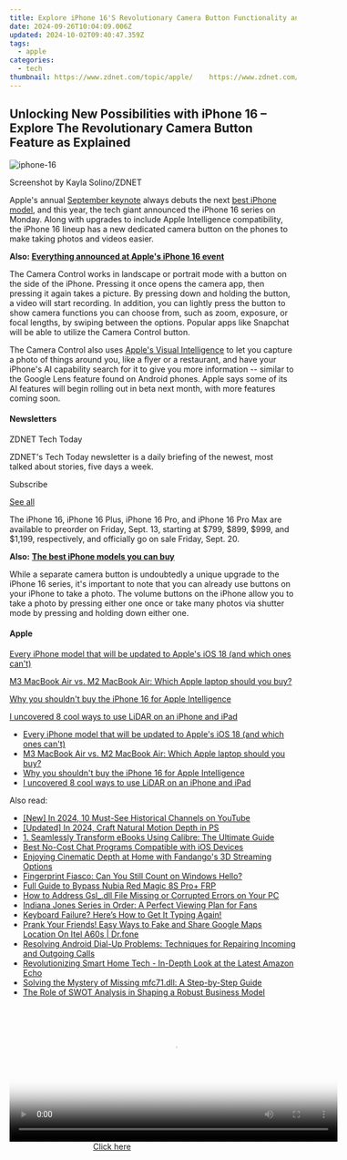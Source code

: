 ```yaml
---
title: Explore iPhone 16'S Revolutionary Camera Button Functionality and Its Impact on Photography | Innovate Gadgets
date: 2024-09-26T10:04:09.006Z
updated: 2024-10-02T09:40:47.359Z
tags:
  - apple
categories:
  - tech
thumbnail: https://www.zdnet.com/topic/apple/    https://www.zdnet.com/a/img/resize/b8e564a668163fd3340dda2ce3a268360038c1c6/2024/09/09/77dadaef-eabb-4e68-b134-250ef7b86751/screenshot-2024-09-09-at-1-44-10pm.png?width=170&height=96&fit=crop&format=pjpg&auto=webp
---
```


## Unlocking New Possibilities with iPhone 16 – Explore The Revolutionary Camera Button Feature as Explained

![iphone-16](https://www.zdnet.com/a/img/resize/06e36d3240ef1d79fcdcd9f52e6f07e1698d7fa6/2024/09/09/77dadaef-eabb-4e68-b134-250ef7b86751/screenshot-2024-09-09-at-1-44-10pm.png?auto=webp&width=1280)

Screenshot by Kayla Solino/ZDNET

Apple's annual [September keynote](https://www.zdnet.com/article/what-to-expect-from-apples-iphone-16-its-glowtime-event-and-how-to-watch-the-livestream/) always debuts the next [best iPhone model](https://www.zdnet.com/article/best-iphone/), and this year, the tech giant announced the iPhone 16 series on Monday. Along with upgrades to include Apple Intelligence compatibility, the iPhone 16 lineup has a new dedicated camera button on the phones to make taking photos and videos easier. 

**Also: [Everything announced at Apple's iPhone 16 event](https://www.zdnet.com/article/everything-we-expect-at-apples-iphone-16-event-ai-features-airpods-apple-watch-series-10-more/)**

The Camera Control works in landscape or portrait mode with a button on the side of the iPhone. Pressing it once opens the camera app, then pressing it again takes a picture. By pressing down and holding the button, a video will start recording. In addition, you can lightly press the button to show camera functions you can choose from, such as zoom, exposure, or focal lengths, by swiping between the options. Popular apps like Snapchat will be able to utilize the Camera Control button. 

The Camera Control also uses [Apple's Visual Intelligence](https://www.zdnet.com/article/apple-adds-google-lens-like-visual-intelligence-to-the-iphone-16-camera/) to let you capture a photo of things around you, like a flyer or a restaurant, and have your iPhone's AI capability search for it to give you more information -- similar to the Google Lens feature found on Android phones. Apple says some of its AI features will begin rolling out in beta next month, with more features coming soon.

#### Newsletters

ZDNET Tech Today

ZDNET's Tech Today newsletter is a daily briefing of the newest, most talked about stories, five days a week.

 Subscribe

[See all](https://www.zdnet.com/newsletters/)

The iPhone 16, iPhone 16 Plus, iPhone 16 Pro, and iPhone 16 Pro Max are available to preorder on Friday, Sept. 13, starting at $799, $899, $999, and $1,199, respectively, and officially go on sale Friday, Sept. 20\. 

**Also:** [**The best iPhone models you can buy**](https://www.zdnet.com/article/best-iphone/)

While a separate camera button is undoubtedly a unique upgrade to the iPhone 16 series, it's important to note that you can already use buttons on your iPhone to take a photo. The volume buttons on the iPhone allow you to take a photo by pressing either one once or take many photos via shutter mode by pressing and holding down either one.

#### Apple

[Every iPhone model that will be updated to Apple's iOS 18 (and which ones can't)](https://www.zdnet.com/article/every-iphone-model-compatible-with-apples-ios-18-and-which-ones-arent/ "Every iPhone model that will be updated to Apple's iOS 18 (and which ones can't)")

[M3 MacBook Air vs. M2 MacBook Air: Which Apple laptop should you buy?](https://www.zdnet.com/article/m3-macbook-air-vs-m2-macbook-air/ "M3 MacBook Air vs. M2 MacBook Air: Which Apple laptop should you buy?")

[Why you shouldn't buy the iPhone 16 for Apple Intelligence](https://www.zdnet.com/article/why-you-shouldnt-buy-the-iphone-16-for-apple-intelligence/ "Why you shouldn't buy the iPhone 16 for Apple Intelligence")

[I uncovered 8 cool ways to use LiDAR on an iPhone and iPad](https://www.zdnet.com/article/i-uncovered-8-cool-ways-to-use-lidar-on-an-iphone-and-ipad/ "I uncovered 8 cool ways to use LiDAR on an iPhone and iPad")

* [Every iPhone model that will be updated to Apple's iOS 18 (and which ones can't)](https://www.zdnet.com/article/every-iphone-model-compatible-with-apples-ios-18-and-which-ones-arent/ "Every iPhone model that will be updated to Apple's iOS 18 (and which ones can't)")
* [M3 MacBook Air vs. M2 MacBook Air: Which Apple laptop should you buy?](https://www.zdnet.com/article/m3-macbook-air-vs-m2-macbook-air/ "M3 MacBook Air vs. M2 MacBook Air: Which Apple laptop should you buy?")
* [Why you shouldn't buy the iPhone 16 for Apple Intelligence](https://www.zdnet.com/article/why-you-shouldnt-buy-the-iphone-16-for-apple-intelligence/ "Why you shouldn't buy the iPhone 16 for Apple Intelligence")
* [I uncovered 8 cool ways to use LiDAR on an iPhone and iPad](https://www.zdnet.com/article/i-uncovered-8-cool-ways-to-use-lidar-on-an-iphone-and-ipad/ "I uncovered 8 cool ways to use LiDAR on an iPhone and iPad")

<ins class="adsbygoogle"
     style="display:block"
     data-ad-format="autorelaxed"
     data-ad-client="ca-pub-7571918770474297"
     data-ad-slot="1223367746"></ins>

<ins class="adsbygoogle"
     style="display:block"
     data-ad-client="ca-pub-7571918770474297"
     data-ad-slot="8358498916"
     data-ad-format="auto"
     data-full-width-responsive="true"></ins>

<span class="atpl-alsoreadstyle">Also read:</span>
<div><ul>
<li><a href="https://youtube-blog.techidaily.com/n-2024-10-must-see-historical-channels-on-youtube/"><u>[New] In 2024, 10 Must-See Historical Channels on YouTube</u></a></li>
<li><a href="https://fox-http.techidaily.com/updated-in-2024-craft-natural-motion-depth-in-ps/"><u>[Updated] In 2024, Craft Natural Motion Depth in PS</u></a></li>
<li><a href="https://solve-lab.techidaily.com/1-seamlessly-transform-ebooks-using-calibre-the-ultimate-guide/"><u>1. Seamlessly Transform eBooks Using Calibre: The Ultimate Guide</u></a></li>
<li><a href="https://tech-renaissance.techidaily.com/best-no-cost-chat-programs-compatible-with-ios-devices/"><u>Best No-Cost Chat Programs Compatible with iOS Devices</u></a></li>
<li><a href="https://tech-renaissance.techidaily.com/enjoying-cinematic-depth-at-home-with-fandangos-3d-streaming-options/"><u>Enjoying Cinematic Depth at Home with Fandango's 3D Streaming Options</u></a></li>
<li><a href="https://win11.techidaily.com/fingerprint-fiasco-can-you-still-count-on-windows-hello/"><u>Fingerprint Fiasco: Can You Still Count on Windows Hello?</u></a></li>
<li><a href="https://bypass-frp.techidaily.com/full-guide-to-bypass-nubia-red-magic-8s-proplus-frp-by-drfone-android/"><u>Full Guide to Bypass Nubia Red Magic 8S Pro+ FRP</u></a></li>
<li><a href="https://tech-renaissance.techidaily.com/how-to-address-gsldll-file-missing-or-corrupted-errors-on-your-pc/"><u>How to Address Gsl_.dll File Missing or Corrupted Errors on Your PC</u></a></li>
<li><a href="https://tech-renaissance.techidaily.com/indiana-jones-series-in-order-a-perfect-viewing-plan-for-fans/"><u>Indiana Jones Series in Order: A Perfect Viewing Plan for Fans</u></a></li>
<li><a href="https://tech-renaissance.techidaily.com/1722893934272-keyboard-failure-heres-how-to-get-it-typing-again/"><u>Keyboard Failure? Here’s How to Get It Typing Again!</u></a></li>
<li><a href="https://fake-location.techidaily.com/prank-your-friends-easy-ways-to-fake-and-share-google-maps-location-on-itel-a60s-drfone-by-drfone-virtual-android/"><u>Prank Your Friends! Easy Ways to Fake and Share Google Maps Location On Itel A60s | Dr.fone</u></a></li>
<li><a href="https://tech-renaissance.techidaily.com/resolving-android-dial-up-problems-techniques-for-repairing-incoming-and-outgoing-calls/"><u>Resolving Android Dial-Up Problems: Techniques for Repairing Incoming and Outgoing Calls</u></a></li>
<li><a href="https://buynow-marvelous.techidaily.com/revolutionizing-smart-home-tech-in-depth-look-at-the-latest-amazon-echo/"><u>Revolutionizing Smart Home Tech - In-Depth Look at the Latest Amazon Echo</u></a></li>
<li><a href="https://tech-renaissance.techidaily.com/solving-the-mystery-of-missing-mfc71dll-a-step-by-step-guide/"><u>Solving the Mystery of Missing mfc71.dll: A Step-by-Step Guide</u></a></li>
<li><a href="https://extra-lessons.techidaily.com/the-role-of-swot-analysis-in-shaping-a-robust-business-model/"><u>The Role of SWOT Analysis in Shaping a Robust Business Model</u></a></li>
</ul></div>

<!-- affiliate ads begin -->
<span id="1983471">
					<video width="576" height="240" style="cursor:pointer"
           poster="//a.impactradius-go.com/display-clicktoplayimage/1983471.png"
           onclick="if(!this.playClicked){this.play();this.setAttribute('controls',true);this.playClicked=true;}">
	   <source src="//a.impactradius-go.com/display-ad/22993-1983471">
	   <img src="//a.impactradius-go.com/display-clicktoplayimage/1983471.png" style="border: none; height: 100%; width: 100%; object-fit: contain">
	</video>
	<div style="width:360px;text-align:center"><a href="javascript:window.open(decodeURIComponent('https%3A%2F%2Fhomestyler.sjv.io%2Fc%2F5597632%2F1983471%2F22993'), '_blank');void(0);">Click here</a></div>
</span>
<img height="0" width="0" src="https://imp.pxf.io/i/5597632/1983471/22993" style="position:absolute;visibility:hidden;" border="0" />
<!-- affiliate ads end -->

